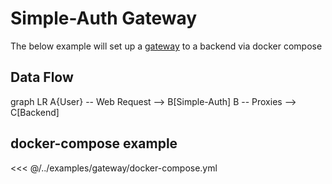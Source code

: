 # Simple-Auth Gateway

The below example will set up a [gateway](/access/gateway) to a backend via docker compose

## Data Flow

<mermaid>
graph LR
A{User} -- Web Request --> B[Simple-Auth]
B -- Proxies --> C[Backend]
</mermaid>

## docker-compose example

<<< @/../examples/gateway/docker-compose.yml

